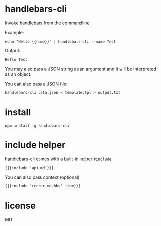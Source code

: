 # handlebars-cli

Invoke handlebars from the commandline. 

Example:

    echo "Hello {{name}}" | handlebars-cli --name Test

Output:

    Hello Test

You may also pass a JSON string as an argument and it will be 
interpreted as an object.


You can also pass a JSON file:

    handlebars-cli data.json < template.tpl > output.txt

# install

    npm install -g handlebars-cli

# include helper

handlebars-cli comes with a built-in helper `#include`
    
    {{{include 'api.md'}}}

You can also pass context (optional)
    
    {{{include 'render.md.hbs' item}}}

# license

MIT
